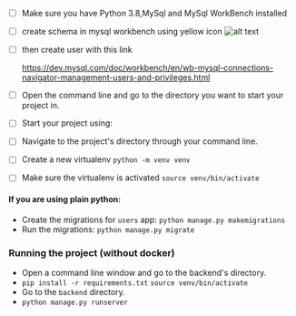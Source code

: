 



- [ ] Make sure you have Python 3.8,MySql and MySql WorkBench installed
- [ ] create schema in mysql workbench using yellow icon 
![alt text](https://i.stack.imgur.com/fddKr.jpg)
- [ ] then create user with this link 

    https://dev.mysql.com/doc/workbench/en/wb-mysql-connections-navigator-management-users-and-privileges.html
- [ ] Open the command line and go to the directory you want to start your project in.
- [ ] Start your project using:

- [ ] Navigate to the project's directory through your command line.
- [ ] Create a new virtualenv `python -m venv venv`
- [ ] Make sure the virtualenv is activated  `source venv/bin/activate`

#### If you are using plain python:
- Create the migrations for `users` app: 
  `python manage.py makemigrations`
- Run the migrations:
  `python manage.py migrate`

### Running the project (without docker)
- Open a command line window and go to the backend's directory.
- `pip install -r requirements.txt`
`source venv/bin/activate` 
- Go to the `backend` directory.
- `python manage.py runserver`

